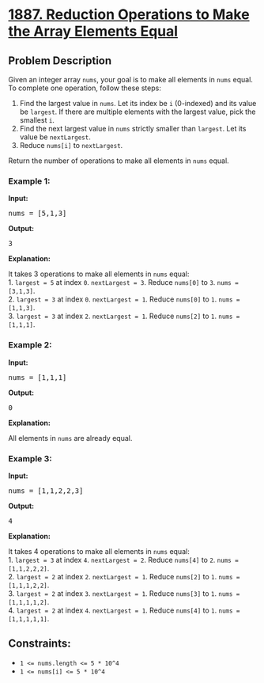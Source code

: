 <!-- 1887. Reduction Operations to Make the Array Elements Equal -->

<h1>
  <a href="https://leetcode.com/problems/reduction-operations-to-make-the-array-elements-equal/description/?envType=daily-question&envId=2023-11-19">1887. Reduction Operations to Make the Array Elements Equal</a>
</h1>

<h2>Problem Description</h2>

<p>
  Given an integer array <code>nums</code>, your goal is to make all elements in <code>nums</code> equal. To complete one operation, follow these steps:
</p>

<ol>
  <li>Find the largest value in <code>nums</code>. Let its index be <code>i</code> (0-indexed) and its value be <code>largest</code>. If there are multiple elements with the largest value, pick the smallest <code>i</code>.</li>
  <li>Find the next largest value in <code>nums</code> strictly smaller than <code>largest</code>. Let its value be <code>nextLargest</code>.</li>
  <li>Reduce <code>nums[i]</code> to <code>nextLargest</code>.</li>
</ol>

<p>
  Return the number of operations to make all elements in <code>nums</code> equal.
</p>

<h3>Example 1:</h3>

<p><strong>Input:</strong></p>

<pre>
nums = [5,1,3]
</pre>

<strong>Output:</strong>

<pre>
3
</pre>

<strong>Explanation:</strong>

<p>
  It takes 3 operations to make all elements in <code>nums</code> equal:<br>
  1. <code>largest = 5</code> at index <code>0</code>. <code>nextLargest = 3</code>. Reduce <code>nums[0]</code> to <code>3</code>. <code>nums = [3,1,3]</code>.<br>
  2. <code>largest = 3</code> at index <code>0</code>. <code>nextLargest = 1</code>. Reduce <code>nums[0]</code> to <code>1</code>. <code>nums = [1,1,3]</code>.<br>
  3. <code>largest = 3</code> at index <code>2</code>. <code>nextLargest = 1</code>. Reduce <code>nums[2]</code> to <code>1</code>. <code>nums = [1,1,1]</code>.
</p>

<h3>Example 2:</h3>

<p><strong>Input:</strong></p>

<pre>
nums = [1,1,1]
</pre>

<strong>Output:</strong>

<pre>
0
</pre>

<strong>Explanation:</strong>

<p>
  All elements in <code>nums</code> are already equal.
</p>

<h3>Example 3:</h3>

<p><strong>Input:</strong></p>

<pre>
nums = [1,1,2,2,3]
</pre>

<strong>Output:</strong>

<pre>
4
</pre>

<strong>Explanation:</strong>

<p>
  It takes 4 operations to make all elements in <code>nums</code> equal:<br>
  1. <code>largest = 3</code> at index <code>4</code>. <code>nextLargest = 2</code>. Reduce <code>nums[4]</code> to <code>2</code>. <code>nums = [1,1,2,2,2]</code>.<br>
  2. <code>largest = 2</code> at index <code>2</code>. <code>nextLargest = 1</code>. Reduce <code>nums[2]</code> to <code>1</code>. <code>nums = [1,1,1,2,2]</code>.<br>
  3. <code>largest = 2</code> at index <code>3</code>. <code>nextLargest = 1</code>. Reduce <code>nums[3]</code> to <code>1</code>. <code>nums = [1,1,1,1,2]</code>.<br>
  4. <code>largest = 2</code> at index <code>4</code>. <code>nextLargest = 1</code>. Reduce <code>nums[4]</code> to <code>1</code>. <code>nums = [1,1,1,1,1]</code>.
</p>

<h2>Constraints:</h2>

<ul>
  <li><code>1 <= nums.length <= 5 * 10^4</code></li>
  <li><code>1 <= nums[i] <= 5 * 10^4</code></li>
</ul>

<!-- End of 1887. Reduction Operations to Make the Array Elements Equal -->
